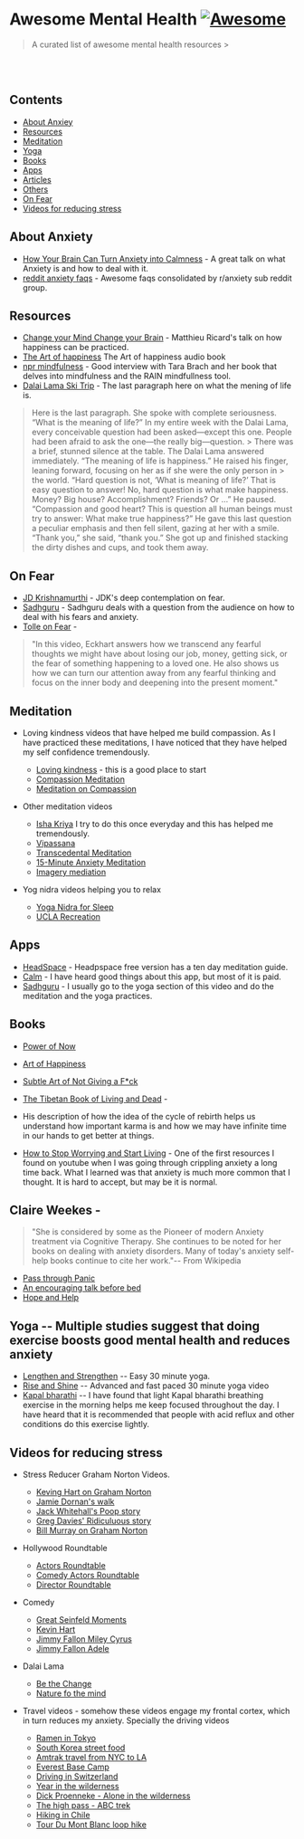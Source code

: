 # Awesome Mental Health [![Awesome](https://cdn.rawgit.com/sindresorhus/awesome/d7305f38d29fed78fa85652e3a63e154dd8e8829/media/badge.svg)](https://github.com/sindresorhus/awesome)

> A curated list of awesome mental health resources >
> <br>


<br>

<br>

## Contents
- [About Anxiey](#About-Anxiety)
- [Resources](#resources)
- [Meditation](#Meditation)
- [Yoga](#Yoga)
- [Books](#Books)
- [Apps](#Apps)
- [Articles](#Articles)
- [Others](#Videos)
- [On Fear](#Fear)
- [Videos for reducing stress](#Videos-for-reducing-stress)

## About Anxiety
- [How Your Brain Can Turn Anxiety into Calmness](https://youtu.be/KYJdekjiAog) - A great talk on what Anxiety is and how to deal with it.
- [reddit anxiety faqs](https://www.reddit.com/r/Anxiety/wiki/faq) - Awesome faqs consolidated by r/anxiety sub reddit group.

## Resources
- [Change your Mind Change your Brain](https://youtu.be/L_30JzRGDHI) - Matthieu Ricard's talk on how happiness can be practiced.
- [The Art of happiness](https://youtu.be/t46j3HyKzO0) The Art of happiness audio book
- [npr mindfulness](https://www.npr.org/2020/02/03/802347757/a-conversation-with-tara-brach-mindfulness-tools-for-big-feelings) - Good interview with Tara Brach and her book that delves into mindfulness and the RAIN mindfullness tool. 
- [Dalai Lama Ski Trip](https://slate.com/human-interest/2014/02/dalai-lama-at-a-santa-fe-ski-resort-tells-waitress-the-meaning-of-life.html) - The last paragraph here on what the mening of life is.

> Here is the last paragraph.
> She spoke with complete seriousness. “What is the meaning of life?”
> In my entire week with the Dalai Lama, every conceivable question had been asked—except this one. People had been afraid to ask the one—the really big—question. > There was a brief, stunned silence at the table.
> The Dalai Lama answered immediately. “The meaning of life is happiness.” He raised his finger, leaning forward, focusing on her as if she were the only person in > the world. “Hard question is not, ‘What is meaning of life?’ That is easy question to answer! No, hard question is what make happiness. Money? Big house? 
> Accomplishment? Friends? Or …” He paused. “Compassion and good heart? This is question all human beings must try to answer: What make true happiness?” He gave this last question a peculiar emphasis and then fell silent, gazing at her with a smile.
> “Thank you,” she said, “thank you.” She got up and finished stacking the dirty dishes and cups, and took them away.


## On Fear
- [JD Krishnamurthi](https://youtu.be/BFWBaBdH2qw) - JDK's deep contemplation on fear. 
- [Sadhguru](https://youtu.be/K7hYf0yIK5w) - Sadhguru deals with a question from the audience on how to deal with his fears and anxiety.
- [Tolle on Fear](https://youtu.be/LiEU84nHEcY) - 
> "In this video, Eckhart answers how we transcend any fearful thoughts we might have about losing our job, money, getting sick, or the fear of something happening to a loved one. He also shows us how we can  turn our attention away from any fearful thinking and focus on the inner body and deepening into the present moment."


## Meditation
- Loving kindness videos that have helped me build compassion. As I have practiced these meditations, I have noticed that they have helped my self confidence tremendously.
	- [Loving kindness](https://www.doyogawithme.com/content/loving-kindness-metta-meditations) - this is a good place to start
	- [Compassion Meditation](https://youtu.be/9-XY3uKO63I) 
	- [Meditation on Compassion](https://youtu.be/04OWroNTf1c) 

- Other meditation videos
	- [Isha Kriya](https://www.youtube.com/watch?v=EwQkfoKxRvo) I try to do this once everyday and this has helped me tremendously.
	- [Vipassana](https://youtu.be/eajwl0Y-8JY)
	- [Transcedental Meditation](https://youtu.be/rNfenCYWGRQ) 
	- [15-Minute Anxiety Meditation](https://www.amazon.com/gp/video/detail/B0861BVHFX/ref=atv_dp_share_cu_r)
	- [Imagery mediation](https://youtu.be/KYJdekjiAog?t=3957)
	
- Yog nidra videos helping you to relax 
	- [Yoga Nidra for Sleep](https://www.doyogawithme.com/content/yoga-nidra-sleep)
	- [UCLA Recreation](https://podcasts.apple.com/us/podcast/deep-relaxation-and-guided-meditation-yoga-nidra/id434139276) 	

## Apps
- [HeadSpace](https://www.headspace.com/) - Headpspace free version has a ten day meditation guide.
- [Calm](https://www.calm.com/breathe)  - I have heard good things about this app, but most of it is paid.
- [Sadhguru](https://isha.sadhguru.org/us/en/sadhguru-app) - I usually go to the yoga section of this video and do the meditation and the yoga practices.

## Books
- [Power of Now](https://youtu.be/NtL2hb-wCMo) 
- [Art of Happiness](https://youtu.be/eXVwxbHbrWo) 
- [Subtle Art of Not Giving a F*ck](https://youtu.be/vvgD09ts63g)
- [The Tibetan Book of Living and Dead](https://youtu.be/0GTh5L44HF4) - 
- His description of how the idea of the cycle of rebirth helps us understand how important karma is and how we may have infinite time in our hands to get better at things.

- [How to Stop Worrying and Start Living](https://youtu.be/cS3vurK_NbQ) - One of the first resources I found on youtube when I was going through crippling anxiety a long time back. What I learned was that anxiety is much more common that I thought. It is hard to accept, but may be it is normal.

## Claire Weekes - 
> "She is considered by some as the Pioneer of modern Anxiety treatment via Cognitive Therapy. She continues to be noted for her books on dealing with anxiety disorders. Many of today's anxiety self-help books continue to cite her work."-- From Wikipedia
- [Pass through Panic](https://youtu.be/H1Bhh4Bh7vQ)
- [An encouraging talk before bed](https://youtu.be/H1Bhh4Bh7vQ)
- [Hope and Help](https://youtu.be/9brXNbcLOaY)

## Yoga -- Multiple studies suggest that doing exercise boosts good mental health and reduces anxiety
- [Lengthen and Strengthen](https://www.doyogawithme.com/content/strengthen-and-lengthen) -- Easy 30 minute yoga.
- [Rise and Shine](https://www.doyogawithme.com/content/rise-and-shine) -- Advanced and fast paced 30 minute yoga video
- [Kapal bharathi](https://youtu.be/d6d7_oJGzKQ) -- I have found that light Kapal bharathi breathing exercise in the morning helps me keep focused throughout the day. I have heard that it is recommended that people with acid reflux and other conditions do this exercise lightly.


## Videos for reducing stress
- Stress Reducer Graham Norton Videos. 
	- [Keving Hart on Graham Norton](https://youtu.be/l78Nse_cQM8)
	- [Jamie Dornan's walk](https://youtu.be/aqUuTLh6pHk)
	- [Jack Whitehall's Poop story](https://youtu.be/UIL9CiUDHp0)
	- [Greg Davies' Ridiculuous story](https://youtu.be/yuXGpUR7fXA) 	
	- [Bill Murray on Graham Norton](https://youtu.be/yuXGpUR7fXA)

- Hollywood Roundtable
	- [Actors Roundtable](https://youtu.be/ibPkLdbG4VU)
	- [Comedy Actors Roundtable](https://youtu.be/yz0bjLk9rUo)
	- [Director Roundtable](https://youtu.be/DtB8YhsUkkg)
	
- Comedy
	- [Great Seinfeld Moments](https://youtu.be/slbco4zHmt8)
	- [Kevin Hart](https://youtu.be/slbco4zHmt8)
	- [Jimmy Fallon Miley Cyrus](https://youtu.be/mda9ms9Xb7I)
	- [Jimmy Fallon Adele](https://youtu.be/-yL7VP4-kP4)
	
- Dalai Lama
	- [Be the Change](https://youtu.be/qBHt02IocLI)
	- [Nature fo the mind](https://youtu.be/gO7RQi55asY) 	

- Travel videos - somehow these videos engage my frontal cortex, which in turn reduces my anxiety. Specially the driving videos
	- [Ramen in Tokyo](https://www.youtube.com/watch?v=Hf0b_-hVBS4)
	- [South Korea street food](https://youtu.be/dbofhUfQ1p4)
	- [Amtrak travel from NYC to LA](https://youtu.be/f79ksk3ggDo)	
	- [Everest Base Camp](https://youtu.be/8_hWKqIqtA8)
	- [Driving in Switzerland](https://youtu.be/b-WViLMs_4c)
	- [Year in the wilderness](https://youtu.be/HwPoLOZkFyE)
	- [Dick Proenneke - Alone in the wilderness](https://youtu.be/cTHLpA4267Q)
	- [The high pass - ABC trek](https://youtu.be/ZQy8rDxEdRU)
	- [Hiking in Chile](https://youtu.be/sCTY0Ll_KeY)
	- [Tour Du Mont Blanc loop hike](https://youtu.be/3595IuY0kgE)


	
